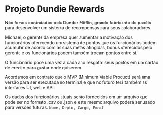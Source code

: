 # Projeto Dundie Rewards

Nós fomos contratados pela Dunder Mifflin, grande fabricante de papéis para desenvolver um sistema
de recompensas para seus colaboradores.

Michael, o gerente da empresa quer aumentar a motivação dos funcionários oferecendo um sistema 
de pontos que os funcionários podem acumular de acordo com as suas metas atingidas, bonus oferecidos 
pelo gerente e os funcionários podem também trocam pontos entre sí.

O funcionário pode uma vez a cada ano resgatar seus pontos em um cartão de crédito para gastar onde 
quiserem.

Acordamos em contrato que o MVP (Minimum Viable Product) será uma versão para ser executada no terminal 
e que no futuro terá também as interfaces UI, web e API.

Os dados dos funcionários atuais serão fornecidos em um arquivo que pode ser no formato .csv ou .json 
e este mesmo arquivo poderá ser usado para versões futuras. `Nome, Depto, Cargo, Email`
